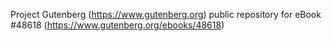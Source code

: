 Project Gutenberg (https://www.gutenberg.org) public repository for eBook #48618 (https://www.gutenberg.org/ebooks/48618)
